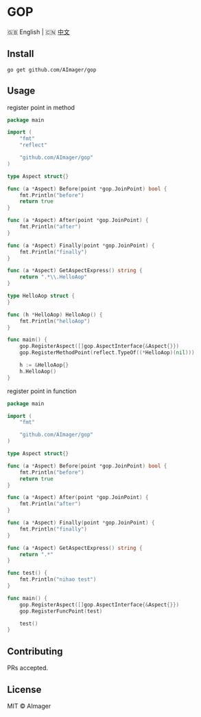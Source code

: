 # GOP

🇬🇧 English | 🇨🇳 [中文](README_zh.md)

## Install

`go get github.com/AImager/gop`

## Usage

register point in method

```go
package main

import (
	"fmt"
	"reflect"

	"github.com/AImager/gop"
)

type Aspect struct{}

func (a *Aspect) Before(point *gop.JoinPoint) bool {
	fmt.Println("before")
	return true
}

func (a *Aspect) After(point *gop.JoinPoint) {
	fmt.Println("after")
}

func (a *Aspect) Finally(point *gop.JoinPoint) {
	fmt.Println("finally")
}

func (a *Aspect) GetAspectExpress() string {
	return ".*\\.HelloAop"
}

type HelloAop struct {
}

func (h *HelloAop) HelloAop() {
	fmt.Println("helloAop")
}

func main() {
	gop.RegisterAspect([]gop.AspectInterface{&Aspect{}})
	gop.RegisterMethodPoint(reflect.TypeOf((*HelloAop)(nil)))

	h := &HelloAop{}
	h.HelloAop()
}
```

register point in function

```go
package main

import (
	"fmt"

	"github.com/AImager/gop"
)

type Aspect struct{}

func (a *Aspect) Before(point *gop.JoinPoint) bool {
	fmt.Println("before")
	return true
}

func (a *Aspect) After(point *gop.JoinPoint) {
	fmt.Println("after")
}

func (a *Aspect) Finally(point *gop.JoinPoint) {
	fmt.Println("finally")
}

func (a *Aspect) GetAspectExpress() string {
	return ".*"
}

func test() {
	fmt.Println("nihao test")
}

func main() {
	gop.RegisterAspect([]gop.AspectInterface{&Aspect{}})
	gop.RegisterFuncPoint(test)

	test()
}

```

## Contributing

PRs accepted.

## License

MIT © AImager